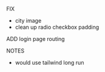 FIX

- city image
- clean up radio checkbox padding

ADD
login page
routing

NOTES

- would use tailwind long run
